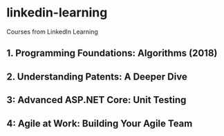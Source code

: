 # linkedin-learning
Courses from LinkedIn Learning

## 1. Programming Foundations: Algorithms (2018)

## 2. Understanding Patents: A Deeper Dive

## 3: Advanced ASP.NET Core: Unit Testing

## 4: Agile at Work: Building Your Agile Team
